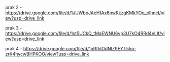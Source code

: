 prak 2 - https://drive.google.com/file/d/1JUWboJAeHfAx6nwRkzgKMkYOq_olhncI/view?usp=drive_link 

prak 3 - https://drive.google.com/file/d/1xt5UCkQ_tMaEWNU6vp3U7kO4RRd4eLIf/view?usp=drive_link

prak 4 - https://drive.google.com/file/d/1nRfhlOdNlZ9EYT55o-zrK4hycwBHPKOO/view?usp=drive_link
